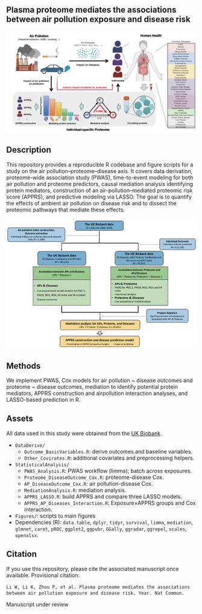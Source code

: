 ## Plasma proteome mediates the associations between air pollution exposure and disease risk

![graphical overview](./src/overall.png)

## Description
This repository provides a reproducible R codebase and figure scripts for a study on the air pollution–proteome–disease axis. It covers data derivation, proteome-wide association study (PWAS), time-to-event modeling for both air pollution and proteome predictors, causal mediation analysis identifying protein mediators, construction of an air-pollution–mediated proteomic risk score (APPRS), and predictive modeling via LASSO. The goal is to quantify the effects of ambient air pollution on disease risk and to dissect the proteomic pathways that mediate these effects.

![methods schematic](./src/workflow.png)

## Methods
We implement PWAS, Cox models for air pollution ~ disease outcomes and proteome ~ disease outcomes, mediation to identify potential protein mediators, APPRS construction and airpollution interaction analyses, and LASSO-based prediction in R.



## Assets
All data used in this study were obtained from the [UK Biobank](https://www.ukbiobank.ac.uk/).
- `DataDerive/`
  - `Outcome_BasicVariables.R`: derive outcomes and baseline variables.
  - `Other_Covirates.R`: additional covariates and preprocessing helpers.
- `StatisticalAnalysis/`
  - `PWAS_Analysis.R`: PWAS workflow (limma); batch across exposures.
  - `Proteome_DiseaseOutcome_Cox.R`: proteome-disease Cox.
  - `AP_DiseaseOutcome_Cox.R`: air pollution-disease Cox.
  - `MediationAnalysis.R`: mediation analysis.
  - `APPRS_LASSO.R`: build APPRS and compare three LASSO models.
  - `APPRS_AP_Diseases_Interaction.R`: Exposure×APPRS groups and Cox interaction.
- `Figures/`: scripts to main figures
- Dependencies (R): `data.table`, `dplyr`, `tidyr`, `survival`, `limma`, `mediation`, `glmnet`, `caret`, `pROC`, `ggplot2`, `ggpubr`, `GGally`, `ggradar`, `ggrepel`, `scales`, `openxlsx`.



## Citation
If you use this repository, please cite the associated manuscript once available. Provisional citation:
```
Li W, Li K, Zhou P, et al. Plasma proteome mediates the associations between air pollution exposure and disease risk. Year. Nat Commun. 
```
Manuscript under review
